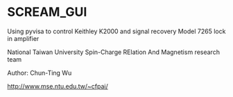 # SCREAM_GUI
Using pyvisa to control Keithley K2000 and signal recovery Model 7265 lock in amplifier

National Taiwan University Spin-Charge
RElation And Magnetism research team

Author: Chun-Ting Wu

http://www.mse.ntu.edu.tw/~cfpai/
